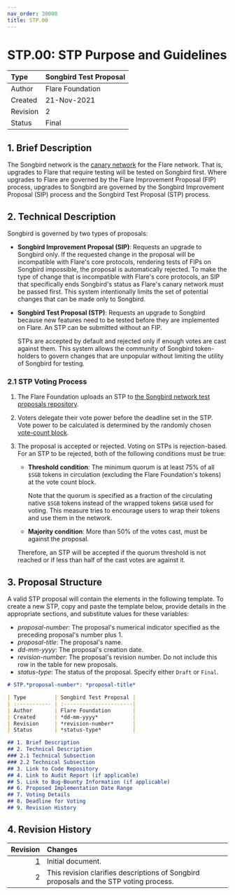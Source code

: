 ```yaml
---
nav_order: 30000
title: STP.00
---
```


# STP.00: STP Purpose and Guidelines

| Type         | Songbird Test Proposal |
| :----------- | :----------------------|
| Author       | Flare Foundation       |
| Created      | 21-Nov-2021            |
| Revision     | 2                      |
| Status       | Final                  |

## 1. Brief Description

The Songbird network is the [canary network](https://docs.flare.network/tech/glossary/#canary_network) for the Flare network.
That is, upgrades to Flare that require testing will be tested on Songbird first.
Where upgrades to Flare are governed by the Flare Improvement Proposal (FIP) process, upgrades to Songbird are governed by the Songbird Improvement Proposal (SIP) process and the Songbird Test Proposal (STP) process.

## 2. Technical Description

Songbird is governed by two types of proposals:

* **Songbird Improvement Proposal (SIP)**: Requests an upgrade to Songbird only.
  If the requested change in the proposal will be incompatible with Flare's core protocols, rendering tests of FIPs on Songbird impossible, the proposal is automatically rejected.
  To make the type of change that is incompatible with Flare's core protocols, an SIP that specifically ends Songbird's status as Flare's canary network must be passed first.
  This system intentionally limits the set of potential changes that can be made only to Songbird.

* **Songbird Test Proposal (STP)**: Requests an upgrade to Songbird because new features need to be tested before they are implemented on Flare.
  An STP can be submitted without an FIP.

  STPs are accepted by default and rejected only if enough votes are cast against them.
  This system allows the community of Songbird token-holders to govern changes that are unpopular without limiting the utility of Songbird for testing.

### 2.1 STP Voting Process

1. The Flare Foundation uploads an STP to [the Songbird network test proposals repository](https://github.com/flare-foundation/private-governance-proposals).
2. Voters delegate their vote power before the deadline set in the STP.
Vote power to be calculated is determined by the randomly chosen [vote-count block](https://docs.flare.network/tech/governance/#the-vote-count-block).
3. The proposal is accepted or rejected.
Voting on STPs is rejection-based.
For an STP to be rejected, both of the following conditions must be true:

   * **Threshold condition**: The minimum quorum is at least 75% of all `$SGB` tokens in circulation (excluding the Flare Foundation's tokens) at the vote count block.

     Note that the quorum is specified as a fraction of the circulating native `$SGB` tokens instead of the wrapped tokens `$WSGB` used for voting.
     This measure tries to encourage users to wrap their tokens and use them in the network.

   * **Majority condition**: More than 50% of the votes cast, must be against the proposal.

   Therefore, an STP will be accepted if the quorum threshold is not reached or if less than half of the cast votes are against it.

## 3. Proposal Structure

A valid STP proposal will contain the elements in the following template.
To create a new STP, copy and paste the template below, provide details in the appropriate sections, and substitute values for these variables:

* *proposal-number*: The proposal's numerical indicator specified as the preceding proposal's number plus 1.
* *proposal-title*: The proposal's name.
* *dd-mm-yyyy*: The proposal's creation date.
* *revision-number*: The proposal's revision number. Do not include this row in the table for new proposals.
* *status-type*: The status of the proposal. Specify either `Draft` or `Final`.

```markdown
# STP.*proposal-number*: *proposal-title*

| Type         | Songbird Test Proposal |
| :----------- | :----------------------|
| Author       | Flare Foundation       |
| Created      | *dd-mm-yyyy*           |
| Revision     | *revision-number*      |
| Status       | *status-type*          |

## 1. Brief Description
## 2. Technical Description
### 2.1 Technical Subsection
### 2.2 Technical Subsection
## 3. Link to Code Repository
## 4. Link to Audit Report (if applicable)
## 5. Link to Bug-Bounty Information (if applicable)
## 6. Proposed Implementation Date Range
## 7. Voting Details
## 8. Deadline for Voting
## 9. Revision History
```

## 4. Revision History

|  Revision | Changes                                                                                       |
| --------: | :-------------------------------------------------------------------------------------------- |
| [1][rev1] | Initial document.                                                                             |
|         2 | This revision clarifies descriptions of Songbird proposals and the STP voting process.        |

[rev1]: https://github.com/flare-foundation/governance-proposals/blob/0b44501/STP/STP_0.md
